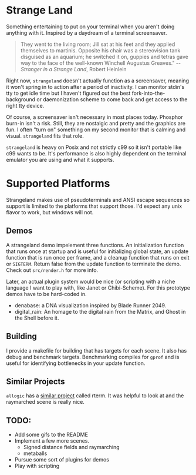 # Strange Land

Something entertaining to put on your terminal when you aren't doing anything
with it. Inspired by a daydream of a terminal screensaver.

> They went to the living room; Jill sat at his feet and they applied
> themselves to martinis. Opposite his chair was a stereovision tank disguised
> as an aquarium; he switched it on, guppies and tetras gave way to the face
> of the well-known Winchell Augustus Greaves."
> -- _Stranger in a Strange Land_, Robert Heinlein

Right now, `strangeland` doesn't actually function as a screensaver, meaning it
won't spring in to action after a period of inactivity. I can monitor stdin's
tty to get idle time but I haven't figured out the best
fork-into-the-background or daemonization scheme to come back and get access
to the right tty device.

Of course, a screensaver isn't necessary in most places today. Phosphor burn-in
isn't a risk. Still, they are nostalgic and pretty and the graphics are fun. I
often "turn on" something on my second monitor that is calming and visual.
`strangeland` fits that role.

`strangeland` is heavy on Posix and not strictly c99 so it isn't portable like
c99 wants to be. It's performance is also highly dependent on the terminal
emulator you are using and what it supports.

# Supported Platforms

Strangeland makes use of pseudoterminals and ANSI escape sequences so support is limited to the platforms that support those. I'd expect any unix flavor to work, but windows will not.

## Demos

A strangeland demo impelement three functions. An initialization function that
runs once at startup and is useful for initializing global state, an update
function that is run once per frame, and a cleanup function that runs on exit
or `SIGTERM`. Return false from the update function to terminate the demo.
Check out `src/render.h` for more info.

Later, an actual plugin system would be nice (or scripting with a niche
language I want to play with, like Janet or Chibi-Scheme). For this prototype
demos have to be hard-coded in.

* denabase: a DNA visualization inspired by Blade Runner 2049.
* digital_rain: An homage to the digital rain from the Matrix, and Ghost in the Shell before it.

## Building

I provide a makefile for building that has targets for each scene. It also
has debug and benchmark targets. Benchmarking compiles for `gprof` and is
useful for identifying bottlenecks in your update function.

## Similar Projects

`allogic` has a [similar project](https://github.com/allogic/rterm) called
rterm. It was helpful to look at and the raymarched scene is really nice.

## TODO:

* Add some gifs to the README
* Implement a few more scenes.
    * Signed distance fields and raymarching
    * metaballs
* Pursue some sort of plugins for demos
* Play with scripting
